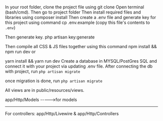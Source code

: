 In your root folder, clone the project file using git clone
Open terminal (bash/cmd). Then go to project folder
Then install required files and libraries using
composer install
Then create a .env file and generate key for this project using command
cp .env.example (copy this file's contents to ```.env```)

Then generate key.
php artisan key:generate

Then compile all CSS & JS files together using this command
npm install && npm run dev
or

yarn install && yarn run dev
Create a database in MYSQL/PostGres SQL and connect it with your project via updating .env file.
After connecting the db with project,
run
```php artisan migrate```

once migration is done, run
```php artisan migrate```

All views are in public/resources/views.


app/Http/Models  ----->for models

------------------
For controllers:
app/Http/Livewire
&
app/Http/Controllers


